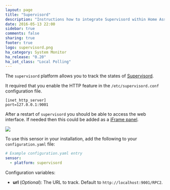 ```yaml
---
layout: page
title: "Supervisord"
description: "Instructions how to integrate Supervisord within Home Assistant."
date: 2016-05-13 22:00
sidebar: true
comments: false
sharing: true
footer: true
logo: supervisord.png
ha_category: System Monitor
ha_release: "0.20"
ha_iot_class: "Local Polling"
---
```


The `supervisord` platform allows you to track the states of [Supervisord](http://supervisord.org/).

It required that you enable the HTTP feature in the `/etc/supervisord.conf` configuration file.

```text
[inet_http_server]
port=127.0.0.1:9001
```

After a restart of `supervisord` you should be able to access the web interface. If needed then this could be added as a [iFrame panel](/components/panel_iframe/).

<p class='img'>
  <img src='{{site_root}}/images/screenshots/supervisor.png' />
</p>


To use this sensor in your installation, add the following to your `configuration.yaml` file:

```yaml
# Example configuration.yaml entry
sensor:
  - platform: supervisord
```

Configuration variables:

- **url** (*Optional*): The URL to track. Default to `http://localhost:9001/RPC2`.

